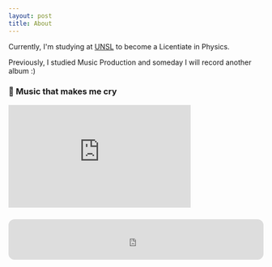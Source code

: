 ```yaml
---
layout: post
title: About
---
```


Currently, I'm studying at [UNSL](http://unsl.edu.ar) to become a Licentiate in Physics.

Previously, I studied Music Production and someday I will record another album :)


### 🎵  Music that makes me cry
<iframe width="360" height="203" src="https://www.youtube.com/embed/kaoqCARilbA?controls=0&amp;start=54" title="YouTube video player" frameborder="0" allow="accelerometer; clipboard-write; encrypted-media; gyroscope; picture-in-picture" allowfullscreen></iframe>

###

<iframe style="border-radius:12px" src="https://open.spotify.com/embed/track/3Dy4REq8O09IlgiwuHQ3sk?utm_source=generator" width="100%" height="80" frameBorder="0" allowfullscreen="" allow="autoplay; clipboard-write; encrypted-media; fullscreen; picture-in-picture"></iframe>
